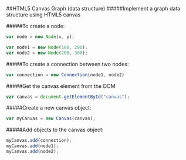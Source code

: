 ##HTML5 Canvas Graph (data structure)
#####Implement a graph data structure using HTML5 canvas 

#####To create a node:
```javascript
var node = new Node(x, y);
```
```javascript
var node1 = new Node(100, 200);
var node2 = new Node(200, 300);
```

#####To create a connection between two nodes:
```javascript
var connection = new Connection(node1, node2)
```

#####Get the canvas element from the DOM
```javascript
var canvas = document.getElementById("canvas");
```

#####Create a new canvas object:
```javascript
var myCanvas = new Canvas(canvas);
```

#####Add objects to the canvas object:
```javascript
myCanvas.add(connection);
myCanvas.add(node1);
myCanvas.add(node2);
```